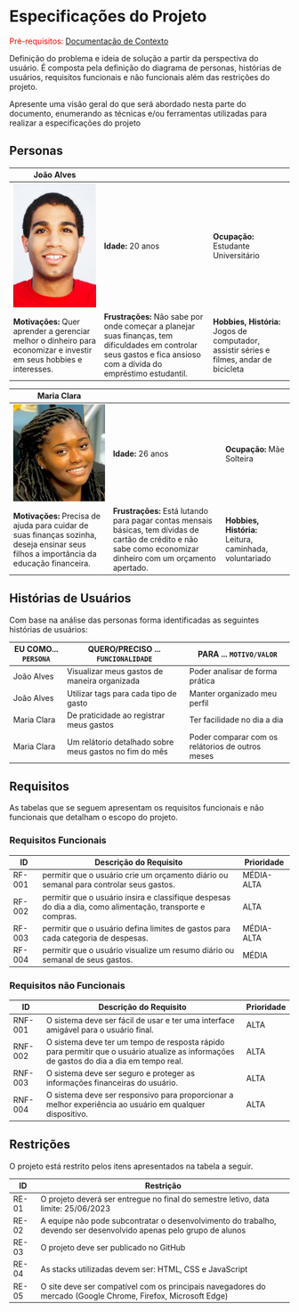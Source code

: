 # Especificações do Projeto

<span style="color:red">Pré-requisitos: <a href="1-Documentação de Contexto.md"> Documentação de Contexto</a></span>

Definição do problema e ideia de solução a partir da perspectiva do usuário. É composta pela definição do  diagrama de personas, histórias de usuários, requisitos funcionais e não funcionais além das restrições do projeto.

Apresente uma visão geral do que será abordado nesta parte do documento, enumerando as técnicas e/ou ferramentas utilizadas para realizar a especificações do projeto

## Personas


| **João Alves** |      |      |
|------------------------------|------|------|
|![persona3](img/persona3.jpeg) | **Idade:** 20 anos  | **Ocupação:** Estudante Universitário |
| **Motivações:** Quer aprender a gerenciar melhor o dinheiro para economizar e investir em seus hobbies e interesses. | **Frustrações:** Não sabe por onde começar a planejar suas finanças, tem dificuldades em controlar seus gastos e fica ansioso com a dívida do empréstimo estudantil. | **Hobbies, História:** Jogos de computador, assistir séries e filmes, andar de bicicleta| 

| **Maria Clara** |      |      |
|------------------------------|------|------|
|![persona2](img/persona2.jpeg) | **Idade:** 26 anos  | **Ocupação:** Mãe Solteira |
| **Motivações:** Precisa de ajuda para cuidar de suas finanças sozinha, deseja ensinar seus filhos a importância da educação financeira. | **Frustrações:** Está lutando para pagar contas mensais básicas, tem dívidas de cartão de crédito e não sabe como economizar dinheiro com um orçamento apertado. | **Hobbies, História:** Leitura, caminhada, voluntariado|

## Histórias de Usuários

Com base na análise das personas forma identificadas as seguintes histórias de usuários:

|EU COMO... `PERSONA`| QUERO/PRECISO ... `FUNCIONALIDADE` |PARA ... `MOTIVO/VALOR`                 |
|--------------------|------------------------------------|----------------------------------------|
| João Alves | Visualizar meus gastos de maneira organizada | Poder analisar de forma prática |
| João Alves | Utilizar tags para cada tipo de gasto | Manter organizado meu perfil  |
| Maria Clara| De praticidade ao registrar meus gastos | Ter facilidade no dia a dia |
|Maria Clara | Um relátorio detalhado sobre meus gastos no fim do mês | Poder comparar com os relátorios de outros meses |

## Requisitos

As tabelas que se seguem apresentam os requisitos funcionais e não funcionais que detalham o escopo do projeto.

### Requisitos Funcionais

|ID    | Descrição do Requisito  | Prioridade |
|------|-----------------------------------------|----|
|RF-001| permitir que o usuário crie um orçamento diário ou semanal para controlar seus gastos. | MÉDIA-ALTA | 
|RF-002| permitir que o usuário insira e classifique despesas do dia a dia, como alimentação, transporte e compras. | ALTA | 
|RF-003| permitir que o usuário defina limites de gastos para cada categoria de despesas. | MÉDIA-ALTA |
|RF-004| permitir que o usuário visualize um resumo diário ou semanal de seus gastos. | MÉDIA |


### Requisitos não Funcionais

|ID     | Descrição do Requisito  |Prioridade |
|-------|-------------------------|----|
|RNF-001| O sistema deve ser fácil de usar e ter uma interface amigável para o usuário final. | ALTA | 
|RNF-002| O sistema deve ter um tempo de resposta rápido para permitir que o usuário atualize as informações de gastos do dia a dia em tempo real. |  ALTA | 
|RNF-003| O sistema deve ser seguro e proteger as informações financeiras do usuário. |  ALTA | 
|RNF-004| O sistema deve ser responsivo para proporcionar a melhor experiência ao usuário em qualquer dispositivo. |  ALTA | 


## Restrições

O projeto está restrito pelos itens apresentados na tabela a seguir.

|ID| Restrição                                             |
|--|-------------------------------------------------------|
|RE-01| O projeto deverá ser entregue no final do semestre letivo, data limite: 25/06/2023|
|RE-02| A equipe não pode subcontratar o desenvolvimento do trabalho, devendo ser desenvolvido apenas pelo grupo de alunos |
|RE-03| O projeto deve ser publicado no GitHub |
|RE-04| As stacks utilizadas devem ser: HTML, CSS e JavaScript |
|RE-05| O site deve ser compatível com os principais navegadores do mercado (Google Chrome, Firefox, Microsoft Edge)  |

